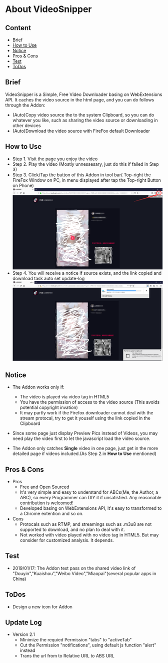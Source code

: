 # About VideoSnipper
## Content

* [Brief](#brief)
* [How to Use](#how-to-use)
* [Notice](#notice)
* [Pros & Cons](#pros--cons )
* [Test](#test)
* [ToDos](#ToDos)

## Brief
VideoSnipper is a Simple, Free Video Downloader basing on WebExtensions API. It caches the video source in the html page, and you can do follows through the Addon:  
* (Auto)Copy video source the to the system Clipboard, so you can do whatever you like, such as sharing the video source or downloading in other devices
* (Auto)Download the video source with FireFox default Downloader

## How to Use
* Step 1. Visit the page you enjoy the video
* Step 2. Play the video (Mostly unnessesary, just do this if failed in Step 3)  
* Step 3. Click/Tap the button of this Addon in tool bar( Top-right the FireFox Window on PC, in menu displayed after tap the Top-right Button on Phone)
![run](https://raw.githubusercontent.com/nICEnnnnnnnLee/VideoSnipper/master/pics/1.png)
* Step 4. You will receive a notice if source exists, and the link copied and download task auto set update-log
![result](https://raw.githubusercontent.com/nICEnnnnnnnLee/VideoSnipper/master/pics/2.png)

## Notice
* The Addon works only if: 
    * The video is played via video tag in HTML5
    * You have the permission of access to the video source (This avoids potential copyright invation)
    * It may partly work if the Firefox downloader cannot deal with the stream protocal, try to get it youself using the link copied in the Clipboard

* Since some page just display Preview Pics instead of Videos, you may need play the video first to let the javascript load the video source. 
* The Addon only catches **Single** video in one page, just get in the more detailed page if videos included.(As Step 2.in **How to Use** mentioned)

## Pros & Cons 
* Pros
    * Free and Open Sourced
    * It's very simple and easy to understand for ABCs(Me, the Author, a ABC), so every Programmer can DIY it if unsatisfied. Any reasonable contribution is welcomed!  
    * Developed basing on WebExtensions API, it's easy to transformed to a Chrome extention and so on.
* Cons
    * Protocals such as RTMP, and streamings such as .m3u8 are not supported to download, and no plan to deal with it.
    * Not worked with video played with no video tag in HTML5. But may consider for customized analysis. It depends.

## Test
* 2019/01/17: The Addon test pass on the shared video link of "Douyin","Kuaishou","Weibo Video","Miaopai"(several popular apps in China)

## ToDos  
* Design a new icon for Addon

## Update Log
* Version 2.1
    * Minimize the requied Permission "tabs" to "activeTab"
    * Cut the Permission "notifications", using default js function "alert" instead
    * Trans the url from to Relative URL to ABS URL